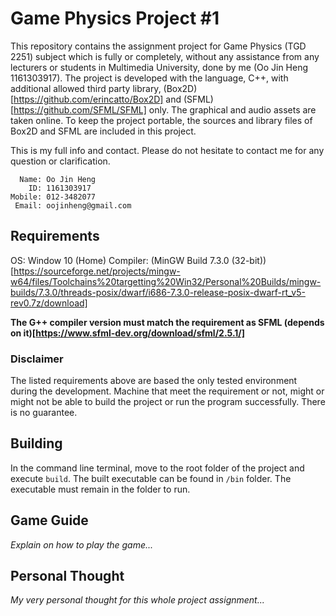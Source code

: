 # Game Physics Project #1

This repository contains the assignment project for Game Physics (TGD 2251) subject which is fully or completely, without any assistance from any lecturers or students in Multimedia University, done by me (Oo Jin Heng 1161303917). The project is developed with the language, C++, with additional allowed third party library, (Box2D)[https://github.com/erincatto/Box2D] and (SFML)[https://github.com/SFML/SFML] only. The graphical and audio assets are taken online. To keep the project portable, the sources and library files of Box2D and SFML are included in this project.

This is my full info and contact. Please do not hesitate to contact me for any question or clarification.
```
  Name: Oo Jin Heng
    ID: 1161303917
Mobile: 012-3482077
 Email: oojinheng@gmail.com
```

## Requirements

OS: Window 10 (Home)
Compiler: (MinGW Build 7.3.0 (32-bit))[https://sourceforge.net/projects/mingw-w64/files/Toolchains%20targetting%20Win32/Personal%20Builds/mingw-builds/7.3.0/threads-posix/dwarf/i686-7.3.0-release-posix-dwarf-rt_v5-rev0.7z/download]

**The G++ compiler version must match the requirement as SFML (depends on it)[https://www.sfml-dev.org/download/sfml/2.5.1/]**

### Disclaimer

The listed requirements above are based the only tested environment during the development. Machine that meet the requirement or not, might or might not be able to build the project or run the program successfully. There is no guarantee.

## Building

In the command line terminal, move to the root folder of the project and execute `build`. The built executable can be found in `/bin` folder. The executable must remain in the folder to run.

## Game Guide

*Explain on how to play the game...*

## Personal Thought

*My very personal thought for this whole project assignment...*